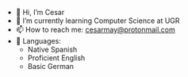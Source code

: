 - 👋 Hi, I’m Cesar
- 🌱 I’m currently learning Computer Science at UGR
- 📫 How to reach me: cesarmay@protonmail.com
- 💬 Languages:
  - Native Spanish
  - Proficient English
  - Basic German

<!---
BetulioMay/BetulioMay is a ✨ special ✨ repository because its `README.md` (this file) appears on your GitHub profile.
You can click the Preview link to take a look at your changes.
--->

